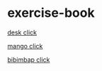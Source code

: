 # exercise-book


[desk click](./desk.md)

[mango click](./fruit/mango.md)

[bibimbap click](./food/koream/bibimbap.md)

